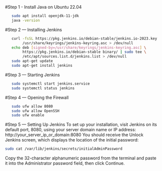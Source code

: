 #Step 1 - Install Java on Ubuntu 22.04
```sh 
   sudo apt install openjdk-11-jdk
   java -version
   ```
#Step 2 — Installing Jenkins
```sh 
   curl -fsSL https://pkg.jenkins.io/debian-stable/jenkins.io-2023.key | sudo tee \
        /usr/share/keyrings/jenkins-keyring.asc > /dev/null
   echo deb [signed-by=/usr/share/keyrings/jenkins-keyring.asc] \
        https://pkg.jenkins.io/debian-stable binary/ | sudo tee \
        /etc/apt/sources.list.d/jenkins.list > /dev/null
   sudo apt-get update
   sudo apt-get install jenkins
   ```
#Step 3 — Starting Jenkins
```sh 
   sudo systemctl start jenkins.service
   sudo systemctl status jenkins
   ```
#Step 4 — Opening the Firewall   
```sh 
   sudo ufw allow 8080
   sudo ufw allow OpenSSH
   sudo ufw enable
   ```
 #Step 5 — Setting Up Jenkins
   To set up your installation, visit Jenkins on its default port, 8080, using your server domain name or IP address: http://your_server_ip_or_domain:8080
You should receive the Unlock Jenkins screen, which displays the location of the initial password:


   ```sh 
   sudo cat /var/lib/jenkins/secrets/initialAdminPassword
   ```
  
Copy the 32-character alphanumeric password from the terminal and paste it into the Administrator password field, then click Continue.
